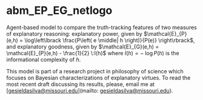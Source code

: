 # abm_EP_EG_netlogo
Agent-based model to compare the truth-tracking features of two measures of explanatory reasoning: explanatory power, given by $`\mathcal{E}_{P}(e,h) = \log\left\lbrack \frac{P\left( e \middle| h \right)}{P(e)} \right\rbrack`$, and explanatory goodness, given by $`\mathcal{E}_{G}(e,h) = \mathcal{E}_{P}(e,h) - \frac{1}{2} \:I(h)`$ where $`I(h) = - \;\log P(h)`$ is the informational complexity of $`h`$. 

This model is part of a research project in philosophy of science which focuses on Bayesian characterizations of explanatory virtues. To read the most recent draft discussing its results, please, email me at [gesieldasilva@missouri.edu](mailto: gesieldasilva@missouri.edu).
